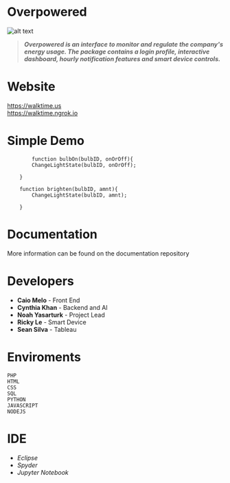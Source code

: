 # Overpowered

![alt text](https://user-images.githubusercontent.com/38324338/43040398-c13faa22-8d10-11e8-90b2-d9477d83fd82.png)
> **_Overpowered is an interface to monitor and regulate the company's energy usage. The package contains a login profile, 
interactive dashboard, hourly notification features and smart device controls._**

# Website

https://walktime.us  
https://walktime.ngrok.io

# Simple Demo

            function bulbOn(bulbID, onOrOff){
			ChangeLightState(bulbID, onOrOff);
			
		}
		
		function brighten(bulbID, amnt){
			ChangeLightState(bulbID, amnt);
			
		}
# Documentation

More information can be found on the documentation repository

# Developers
- **Caio Melo** - Front End 
- **Cynthia Khan** - Backend and AI
- **Noah Yasarturk** - Project Lead
- **Ricky Le** - Smart Device 
- **Sean Silva** - Tableau 

# Enviroments
```
PHP
HTML
CSS
SQL
PYTHON
JAVASCRIPT
NODEJS
```
# IDE

* *Eclipse*
* *Spyder*
* *Jupyter Notebook*
